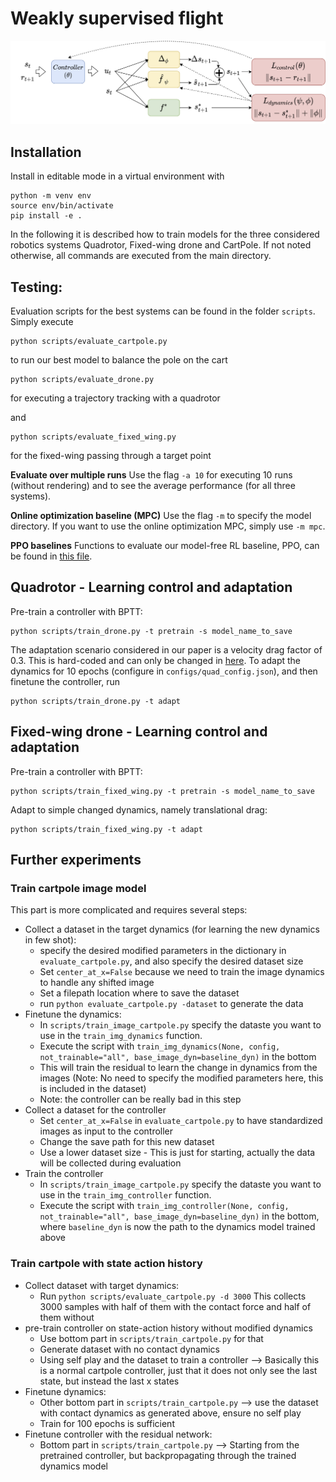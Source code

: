 # Weakly supervised flight

![Learning paradigm](assets/paradigm.png)

## Installation

Install in editable mode in a virtual environment with 

```
python -m venv env
source env/bin/activate
pip install -e .
```

In the following it is described how to train models for the three considered robotics systems Quadrotor, Fixed-wing drone and CartPole. If not noted otherwise, all commands are executed from the main directory.

## Testing:

Evaluation scripts for the best systems can be found in the folder `scripts`. Simply execute 

```
python scripts/evaluate_cartpole.py
```
to run our best model to balance the pole on the cart

```
python scripts/evaluate_drone.py
```
for executing a trajectory tracking with a quadrotor 

and 
```
python scripts/evaluate_fixed_wing.py
```
for the fixed-wing passing through a target point

**Evaluate over multiple runs**
Use the flag `-a 10` for executing 10 runs (without rendering) and to see the average performance (for all three systems).

**Online optimization baseline (MPC)**
Use the flag `-m` to specify the model directory. If you want to use the online optimization MPC, simply use `-m mpc`.

**PPO baselines**
Functions to evaluate our model-free RL baseline, PPO, can be found in [this file](neural_control/controllers/rl_baselines.py).

## Quadrotor - Learning control and adaptation

Pre-train a controller with BPTT:
```
python scripts/train_drone.py -t pretrain -s model_name_to_save
```

The adaptation scenario considered in our paper is a velocity drag factor of 0.3. This is hard-coded and can only be changed in [here](scripts/train_drone.py). To adapt the dynamics for 10 epochs (configure in `configs/quad_config.json`), and then finetune the controller, run
```
python scripts/train_drone.py -t adapt
```

## Fixed-wing drone - Learning control and adaptation

Pre-train a controller with BPTT:
```
python scripts/train_fixed_wing.py -t pretrain -s model_name_to_save
```

Adapt to simple changed dynamics, namely translational drag:
```
python scripts/train_fixed_wing.py -t adapt
```

## Further experiments

### Train cartpole image model


This part is more complicated and requires several steps:
* Collect a dataset in the target dynamics (for learning the new dynamics in few shot):
    * specify the desired modified parameters in the dictionary in `evaluate_cartpole.py`, and also specify the desired dataset size
    * Set `center_at_x=False` because we need to train the image dynamics to handle any shifted image
    * Set a filepath location where to save the dataset
    * run `python evaluate_cartpole.py -dataset` to generate the data
* Finetune the dynamics:
    * In `scripts/train_image_cartpole.py` specify the dataste you want to use in the `train_img_dynamics` function.
    * Execute the script with `train_img_dynamics(None, config, not_trainable="all", base_image_dyn=baseline_dyn)` in the bottom
    * This will train the residual to learn the change in dynamics from the images (Note: No need to specify the modified parameters here, this is included in the dataset)
    * Note: the controller can be really bad in this step
* Collect a dataset for the controller
    * Set `center_at_x=False` in `evaluate_cartpole.py` to have standardized images as input to the controller
    * Change the save path for this new dataset
    * Use a lower dataset size - This is just for starting, actually the data will be collected during evaluation
* Train the controller
    * In `scripts/train_image_cartpole.py` specify the dataste you want to use in the `train_img_controller` function.
    * Execute the script with `train_img_controller(None, config, not_trainable="all", base_image_dyn=baseline_dyn)` in the bottom, where `baseline_dyn` is now the path to the dynamics model trained above


### Train cartpole with state action history

* Collect dataset with target dynamics:
    * Run `python scripts/evaluate_cartpole.py -d 3000` This collects 3000 samples with half of them with the contact force and half of them without
* pre-train controller on state-action history without modified dynamics
    * Use bottom part in `scripts/train_cartpole.py` for that
    * Generate dataset with no contact dynamics
    * Using self play and the dataset to train a controller --> Basically this is a normal cartpole controller, just that it does not only see the last state, but instead the last x states
* Finetune dynamics:
    * Other bottom part in `scripts/train_cartpole.py` --> use the dataset with contact dynamics as generated above, ensure no self play
    * Train for 100 epochs is sufficient
* Finetune controller with the residual network:
    * Bottom part in `scripts/train_cartpole.py` --> Starting from the pretrained controller, but backpropagating through the trained dynamics model